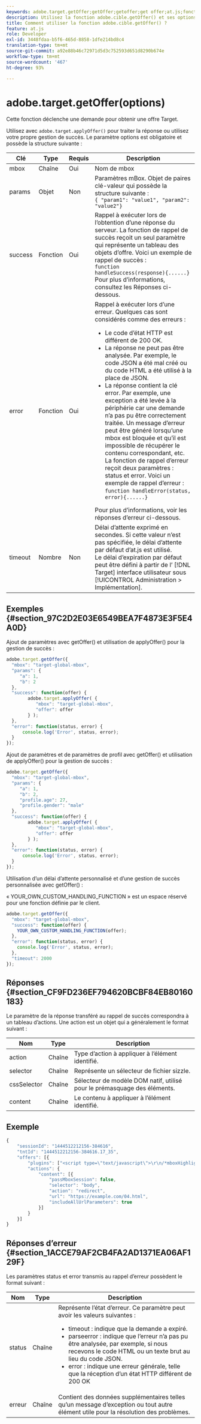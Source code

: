 ```yaml
---
keywords: adobe.target.getOffer;getOffer;getoffer;get offer;at.js;fonctions;fonction
description: Utilisez la fonction adobe.cible.getOffer() et ses options pour l’Adobe [!DNL Target] at.js library to fire requests to get a [!DNL Target] offre.
title: Comment utiliser la fonction adobe.cible.getOffer() ?
feature: at.js
role: Developer
exl-id: 3448fdaa-b5f6-465d-8858-1dfe214bd8c4
translation-type: tm+mt
source-git-commit: a92e88b46c72971d5d3c752593d651d8290b674e
workflow-type: tm+mt
source-wordcount: '467'
ht-degree: 93%

---
```


# adobe.target.getOffer(options)

Cette fonction déclenche une demande pour obtenir une offre Target.

Utilisez avec `adobe.target.applyOffer()` pour traiter la réponse ou utilisez votre propre gestion de succès. Le paramètre options est obligatoire et possède la structure suivante :

| Clé | Type | Requis | Description |
|--- |--- |--- |--- |
| mbox | Chaîne | Oui | Nom de mbox |
| params | Objet | Non | Paramètres mBox. Objet de paires clé-valeur qui possède la structure suivante :<br>`{ "param1": "value1", "param2": "value2"}` |
| success | Fonction | Oui | Rappel à exécuter lors de l’obtention d’une réponse du serveur. La fonction de rappel de succès reçoit un seul paramètre qui représente un tableau des objets d’offre. Voici un exemple de rappel de succès :<br>`function handleSuccess(response){......}`<br>Pour plus d’informations, consultez les Réponses ci-dessous. |
| error | Fonction | Oui | Rappel à exécuter lors d’une erreur. Quelques cas sont considérés comme des erreurs :<ul><li>Le code d’état HTTP est différent de 200 OK.</li><li>La réponse ne peut pas être analysée. Par exemple, le code JSON a été mal créé ou du code HTML a été utilisé à la place de JSON.</li><li>La réponse contient la clé error. Par exemple, une exception a été levée à la périphérie car une demande n’a pas pu être correctement traitée. Un message d’erreur peut être généré lorsqu’une mbox est bloquée et qu’il est impossible de récupérer le contenu correspondant, etc. La fonction de rappel d’erreur reçoit deux paramètres : status et error. Voici un exemple de rappel d’erreur : `function handleError(status, error){......}`</li></ul>Pour plus d’informations, voir les réponses d’erreur ci-dessous. |
| timeout | Nombre | Non | Délai d’attente exprimé en secondes. Si cette valeur n’est pas spécifiée, le délai d’attente par défaut d’at.js est utilisé.<br>Le délai d’expiration par défaut peut être défini à partir de l’ [!DNL Target] interface utilisateur sous  [!UICONTROL Administration > Implémentation]. |

## Exemples {#section_97C2D2E03E6549BEA7F4873E3F5E4A0D}

Ajout de paramètres avec getOffer() et utilisation de applyOffer() pour la gestion de succès :

```javascript
adobe.target.getOffer({   
  "mbox": "target-global-mbox", 
  "params": { 
     "a": 1, 
     "b": 2 
  }, 
  "success": function(offer) {           
        adobe.target.applyOffer( {  
           "mbox": "target-global-mbox", 
           "offer": offer  
        } ); 
  },   
  "error": function(status, error) {           
      console.log('Error', status, error); 
  } 
});
```

Ajout de paramètres et de paramètres de profil avec getOffer() et utilisation de applyOffer() pour la gestion de succès :

```javascript
adobe.target.getOffer({   
  "mbox": "target-global-mbox", 
  "params": { 
     "a": 1, 
     "b": 2, 
     "profile.age": 27, 
     "profile.gender": "male" 
  }, 
  "success": function(offer) {           
        adobe.target.applyOffer( {  
           "mbox": "target-global-mbox", 
           "offer": offer  
        } ); 
  },   
  "error": function(status, error) {           
      console.log('Error', status, error); 
  } 
});
```

Utilisation d’un délai d’attente personnalisé et d’une gestion de succès personnalisée avec getOffer() :

« YOUR_OWN_CUSTOM_HANDLING_FUNCTION » est un espace réservé pour une fonction définie par le client.

```javascript
adobe.target.getOffer({     
  "mbox": "target-global-mbox",   
  "success": function(offer) { 
    YOUR_OWN_CUSTOM_HANDLING_FUNCTION(offer);   
  }, 
  "error": function(status, error) {                 
    console.log('Error', status, error);   
  },   
  "timeout": 2000 
});
```

## Réponses {#section_CF9FD236EF794620BCBF84EB80160183}

Le paramètre de la réponse transféré au rappel de succès correspondra à un tableau d’actions. Une action est un objet qui a généralement le format suivant :

| Nom | Type | Description |
|--- |--- |--- |
| action | Chaîne | Type d’action à appliquer à l’élément identifié. |
| selector | Chaîne | Représente un sélecteur de fichier sizzle. |
| cssSelector | Chaîne | Sélecteur de modèle DOM natif, utilisé pour le prémasquage des éléments. |
| content | Chaîne | Le contenu à appliquer à l’élément identifié. |

## Exemple

```javascript
{ 
    "sessionId": "1444512212156-384616", 
    "tntId": "1444512212156-384616.17_35", 
    "offers": [{ 
        "plugins": ["<script type=\"text/javascript\">\r\n/*mboxHighlight+ (1of2) v1 ==> Response Plugin*/\r\nwindow.ttMETA=(typeof(window.ttMETA)!='undefined')?window.ttMETA:[];window.ttMETA.push({'mbox':'target-global-mbox','campaign':'at: redirect ootb','experience':'Experience B','offer':'/at_redirect_ootb/experiences/1/pages/0/1442082890250'});window.ttMBX=function(x){var mbxList=[];for(i=0;i<ttMETA.length;i++){if(ttMETA[i].mbox==x.getName()){mbxList.push(ttMETA[i])}}return mbxList[x.getId()]}\r\n</script>"], 
        "actions": { 
            "content": [{ 
                "passMboxSession": false, 
                "selector": "body", 
                "action": "redirect", 
                "url": "https://example.com/04.html", 
                "includeAllUrlParameters": true 
            }] 
        } 
    }] 
}
```

## Réponses d’erreur {#section_1ACCE79AF2CB4FA2AD1371EA06AF129F}

Les paramètres status et error transmis au rappel d’erreur possèdent le format suivant :

| Nom | Type | Description |
|--- |--- |--- |
| status | Chaîne | Représente l’état d’erreur. Ce paramètre peut avoir les valeurs suivantes :<ul><li>timeout : indique que la demande a expiré.</li><li>parseerror : indique que l’erreur n’a pas pu être analysée, par exemple, si nous recevons le code HTML ou un texte brut au lieu du code JSON.</li><li>error : indique une erreur générale, telle que la réception d’un état HTTP différent de 200 OK</li></ul> |
| erreur | Chaîne | Contient des données supplémentaires telles qu’un message d’exception ou tout autre élément utile pour la résolution des problèmes. |
